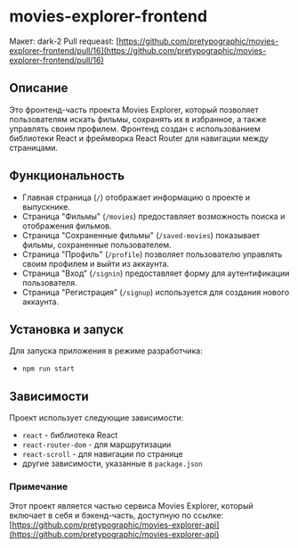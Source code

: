 # movies-explorer-frontend

Макет: dark-2
Pull requeast: [https://github.com/pretypographic/movies-explorer-frontend/pull/16](https://github.com/pretypographic/movies-explorer-frontend/pull/16)

## Описание

Это фронтенд-часть проекта Movies Explorer, который позволяет пользователям искать фильмы, сохранять их в избранное, а также управлять своим профилем. Фронтенд создан с использованием библиотеки React и фреймворка React Router для навигации между страницами.

## Функциональность

- Главная страница (`/`) отображает информацию о проекте и выпускнике.
- Страница "Фильмы" (`/movies`) предоставляет возможность поиска и отображения фильмов.
- Страница "Сохраненные фильмы" (`/saved-movies`) показывает фильмы, сохраненные пользователем.
- Страница "Профиль" (`/profile`) позволяет пользователю управлять своим профилем и выйти из аккаунта.
- Страница "Вход" (`/signin`) предоставляет форму для аутентификации пользователя.
- Страница "Регистрация" (`/signup`) используется для создания нового аккаунта.

## Установка и запуск

Для запуска приложения в режиме разработчика:
- `npm run start`

## Зависимости

Проект использует следующие зависимости:

- `react` - библиотека React
- `react-router-dom` - для маршрутизации
- `react-scroll` - для навигации по странице
- другие зависимости, указанные в `package.json`

### Примечание

Этот проект является частью сервиса Movies Explorer, который включает в себя и бэкенд-часть, доступную по ссылке: [https://github.com/pretypographic/movies-explorer-api](https://github.com/pretypographic/movies-explorer-api)